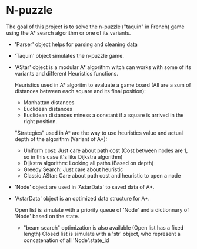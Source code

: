 # N-puzzle

The goal of this project is to solve the n-puzzle ("taquin" in French) game using the A* search algorithm or one of its variants.

- 'Parser' object helps for parsing and cleaning data
- 'Taquin' object simulates the n-puzzle game.

  
- 'AStar' object is a modular A* algorithm witch can works with some of its variants and different Heuristics functions.
    
    Heuristics used in A* algoritm to evaluate a game board (All are a sum of distances between each square and its final position):
    
    - Manhattan distances
    - Euclidean distances
    - Euclidean distances miness a constant if a square is arrived in the right position.

    "Strategies" used in A* are the way to use heuristics value and actual depth of the algorithm (Variant of A*):
    
    - Uniform cost:         Just care about path cost (Cost between nodes are 1, so in this case it's like Dijkstra algorithm)
    - Dijkstra algorithm:   Looking all paths (Based on depth)
    - Greedy Search:        Just care about heuristic
    - Classic AStar:        Care about path cost and heuristic to open a node

  
- 'Node' object are used in 'AstarData' to saved data of A*.
- 'AstarData' object is an optimized data structure for A*.
 
    Open list is simulate with a priority queue of 'Node' and a dictionnary of 'Node' based on the state.
    - "beam search" optimization is also available (Open list has a fixed length)
    Closed list is simulate with a 'str' object, who represent a concatenation of all 'Node'.state_id
